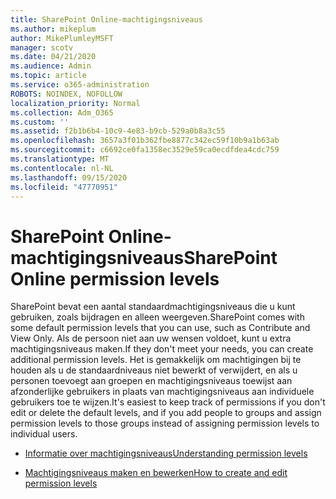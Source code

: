 ```yaml
---
title: SharePoint Online-machtigingsniveaus
ms.author: mikeplum
author: MikePlumleyMSFT
manager: scotv
ms.date: 04/21/2020
ms.audience: Admin
ms.topic: article
ms.service: o365-administration
ROBOTS: NOINDEX, NOFOLLOW
localization_priority: Normal
ms.collection: Adm_O365
ms.custom: ''
ms.assetid: f2b1b6b4-10c9-4e83-b9cb-529a0b8a3c55
ms.openlocfilehash: 3657a3f01b362fbe8877c342ec59f10b9a1b63ab
ms.sourcegitcommit: c6692ce0fa1358ec3529e59ca0ecdfdea4cdc759
ms.translationtype: MT
ms.contentlocale: nl-NL
ms.lasthandoff: 09/15/2020
ms.locfileid: "47770951"
---
```

# <a name="sharepoint-online-permission-levels"></a><span data-ttu-id="cd0a3-102">SharePoint Online-machtigingsniveaus</span><span class="sxs-lookup"><span data-stu-id="cd0a3-102">SharePoint Online permission levels</span></span>

<span data-ttu-id="cd0a3-103">SharePoint bevat een aantal standaardmachtigingsniveaus die u kunt gebruiken, zoals bijdragen en alleen weergeven.</span><span class="sxs-lookup"><span data-stu-id="cd0a3-103">SharePoint comes with some default permission levels that you can use, such as Contribute and View Only.</span></span> <span data-ttu-id="cd0a3-104">Als de persoon niet aan uw wensen voldoet, kunt u extra machtigingsniveaus maken.</span><span class="sxs-lookup"><span data-stu-id="cd0a3-104">If they don't meet your needs, you can create additional permission levels.</span></span> <span data-ttu-id="cd0a3-105">Het is gemakkelijk om machtigingen bij te houden als u de standaardniveaus niet bewerkt of verwijdert, en als u personen toevoegt aan groepen en machtigingsniveaus toewijst aan afzonderlijke gebruikers in plaats van machtigingsniveaus aan individuele gebruikers toe te wijzen.</span><span class="sxs-lookup"><span data-stu-id="cd0a3-105">It's easiest to keep track of permissions if you don't edit or delete the default levels, and if you add people to groups and assign permission levels to those groups instead of assigning permission levels to individual users.</span></span>
  
- [<span data-ttu-id="cd0a3-106">Informatie over machtigingsniveaus</span><span class="sxs-lookup"><span data-stu-id="cd0a3-106">Understanding permission levels</span></span>](https://go.microsoft.com/fwlink/?linkid=867071)
    
- [<span data-ttu-id="cd0a3-107">Machtigingsniveaus maken en bewerken</span><span class="sxs-lookup"><span data-stu-id="cd0a3-107">How to create and edit permission levels</span></span>](https://go.microsoft.com/fwlink/?linkid=867072)
    

